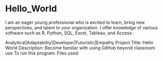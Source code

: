 # Hello_World

I am an eager young professional who is excited to learn, bring new perspectives, and talent to your organization. I offer knowledge of various software such as R, Python, SQL, Excel, Tableau, and Access.

Analytical|Adaptability|Developer|Futuristic|Empathy 
Project Title: Hello World
Description: Become familiar with using GitHub beyond classroom use
To run this program: 
Files used:
